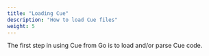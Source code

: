 ```yaml
---
title: "Loading Cue"
description: "How to load Cue files"
weight: 5
---
```


The first step in using Cue from Go
is to load and/or parse Cue code.

